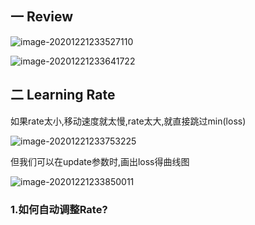 ## 一 Review

![image-20201221233527110](https://gitee.com/zisuu/picture/raw/master/img/20201221233527.png)



![image-20201221233641722](C:\Users\86180\AppData\Roaming\Typora\typora-user-images\image-20201221233641722.png)

## 二 Learning Rate

如果rate太小,移动速度就太慢,rate太大,就直接跳过min(loss)

![image-20201221233753225](https://gitee.com/zisuu/picture/raw/master/img/20201221233753.png)

但我们可以在update参数时,画出loss得曲线图

![image-20201221233850011](https://gitee.com/zisuu/picture/raw/master/img/20201221233850.png)



### **1.如何自动调整Rate?**



























